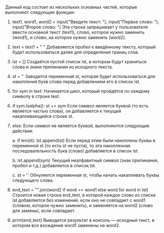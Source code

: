 Данный код состоит из нескольких основных частей, которые выполняют следующие функции:

1. text1, word1, word2 = input("Введите текст: "), input("Первое слово: "), input("Второе слово: ")
   Эта строка запрашивает у пользователя ввести основной текст (text1), слово, которое нужно заменить (word1), и слово, на которое нужно заменить (word2).

2. text = text1 + " "
   Добавляется пробел к введённому тексту, который будет использоваться далее для определения границ слов.

3. lst = []
   Создаётся пустой список lst, в котором будут храниться слова и знаки препинания из исходного текста.

4. st = ''
   Заводится переменная st, которая будет использоваться для накопления букв слова перед добавлением его в список lst.

5. for sym in text:
   Начинается цикл, который пройдётся по каждому символу в строке text.

6. if sym.isalpha():
   st += sym
   Если символ является буквой (то есть является частью слова), он добавляется к текущей накапливающейся строке st.

7. else:
   Если символ не является буквой, выполняются следующие действия:
   
   a. if len(st):
      lst.append(st)
      Если перед этим были накоплены буквы в переменной st (то есть st не пуста), то эта накопленная последовательность букв (слово) добавляется в список lst.
   
   b. lst.append(sym)
      Текущий неалфавитный символ (знак препинания, пробел и т.д.) добавляется в список lst.
   
   c. st = ''
      Обнуляется переменная st, чтобы начать накапливать буквы следующего слова.

8. end_text = "".join(word2 if word == word1 else word for word in lst)
   Строится новая строка end_text, в которой каждое слово из списка lst добавляется без изменений, если оно не совпадает с word1 (словом, которое нужно заменить), и заменяется на word2 (слово для замены), если совпадает.

9. print(end_text)
   Выводится результат в консоль — исходный текст, в котором все вхождения word1 заменены на word2.
